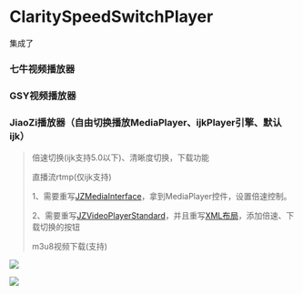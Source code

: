 # ClaritySpeedSwitchPlayer

集成了

### 七牛视频播放器

### GSY视频播放器

### JiaoZi播放器（自由切换播放MediaPlayer、ijkPlayer引擎、默认ijk）

> 倍速切换(ijk支持5.0以下)、清晰度切换，下载功能
>
> 直播流rtmp(仅ijk支持)
>
> 1、需要重写[JZMediaInterface](https://github.com/wapchief/QiNiuPlayer/blob/master/app/src/main/java/com/wapchief/qiniuplayer/views/MyJZVideoPlayerStandard.java)，拿到MediaPlayer控件，设置倍速控制。
>
> 2、需要重写[JZVideoPlayerStandard](https://github.com/wapchief/QiNiuPlayer/blob/master/app/src/main/java/com/wapchief/qiniuplayer/system/MyJZMediaSystem.java)，并且重写[XML布局](https://github.com/wapchief/QiNiuPlayer/blob/master/app/src/main/res/layout/jiaozi_player_video.xml)，添加倍速、下载切换的按钮
>
> m3u8视频下载(支持)


![](https://github.com/wapchief/QiNiuPlayer/blob/master/screenshots/device-2018-02-09-145921.png?raw=true)

![](https://github.com/wapchief/QiNiuPlayer/blob/master/screenshots/device-2018-02-09-150102.png?raw=true)
